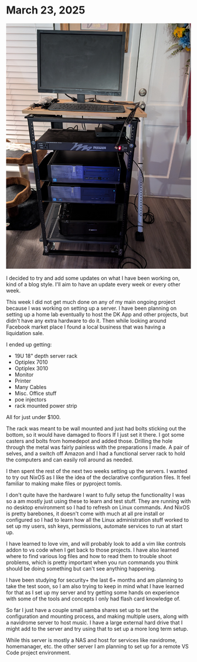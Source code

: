 # March 23, 2025

![image](../Resources/DK_Lab032025.jpg)


I decided to try and add some updates on what I have been working on, kind of a blog style.  I'll aim to have an update every week or every other week.

This week I did not get much done on any of my main ongoing project because I was working on setting up a server.  I have been planning on setting up a home lab eventually to host the DK App and other projects, but didn't have any extra hardware to do it.  Then while looking around Facebook market place I found a local business that was having a liquidation sale.

I ended up getting:

- 19U 18" depth server rack
- Optiplex 7010
- Optiplex 3010
- Monitor
- Printer
- Many Cables
- Misc. Office stuff
- poe injectors
- rack mounted power strip

All for just under $100.

The rack was meant to be wall mounted and just had bolts sticking out the bottom, so it would have damaged to floors If I just set it there.  I got some casters and bolts from homedepot and added those.  Drilling the hole through the metal was fairly painless with the preparations I made.  A pair of selves, and a switch off Amazon and I had a functional server rack to hold the computers and can easily roll around as needed.

I then spent the rest of the next two weeks setting up the servers.  I wanted to try out NixOS as I like the idea of the declarative configuration files.  It feel familiar to making make files or pyproject tomls.

I don't quite have the hardware I want to fully setup the functionality I was so a am mostly just using these to learn and test stuff.  They are running with no desktop environment so I had to refresh on Linux commands.  And NixOS is pretty barebones, it doesn't come with much at all pre install or configured so I had to learn how all the Linux administration stuff worked to set up my users, ssh keys, permissions, automate services to run at start up.  

I have learned to love vim, and will probably look to add a vim like controls addon to vs code when I get back to those projects.  I have also learned where to find various log files and how to read them to trouble shoot problems, which is pretty important when you run commands you think should be doing something but can't see anything happening.

I have been studying for security+ the last 6+ months and am planning to take the test soon, so I am also trying to keep in mind what I have learned for that as I set up my server and try getting some hands on experience with some of the tools and concepts I only had flash card knowledge of.

So far I just have a couple small samba shares set up to set the configuration and mounting process, and making multiple users, along with a navidrome server to host music.  I have a large external hard drive that I might add to the server and try using that to set up a more long term setup.

While this server is mostly a NAS and host for services like navidrome, homemanager, etc. the other server I am planning to set up for a remote VS Code project environment.
